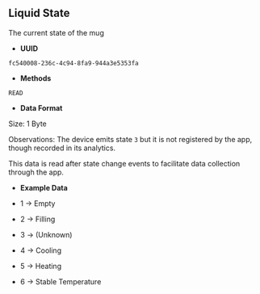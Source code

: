 **Liquid State**
---

The current state of the mug

* **UUID**

`fc540008-236c-4c94-8fa9-944a3e5353fa`

* **Methods**

`READ`

* **Data Format**

Size: 1 Byte

Observations: The device emits state `3` but it is not registered by the app, though recorded in its analytics.

This data is read after state change events to facilitate data collection through the app.


* **Example Data**

* 1 -> Empty
* 2 -> Filling
* 3 -> (Unknown)
* 4 -> Cooling
* 5 -> Heating
* 6 -> Stable Temperature

